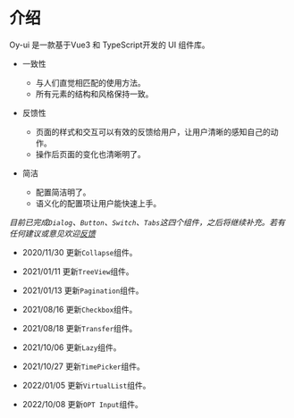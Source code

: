# 介绍

Oy-ui 是一款基于Vue3 和 TypeScript开发的 UI 组件库。

- 一致性
    - 与人们直觉相匹配的使用方法。
    - 所有元素的结构和风格保持一致。

- 反馈性
    - 页面的样式和交互可以有效的反馈给用户，让用户清晰的感知自己的动作。
    - 操作后页面的变化也清晰明了。

- 简洁
    - 配置简洁明了。
    - 语义化的配置项让用户能快速上手。




*目前已完成`Dialog`、`Button`、`Switch`、`Tabs`这四个组件，之后将继续补充。若有任何建议或意见欢迎[反馈](https://github.com/NightingaleM/oy-ui/issues)*

- 2020/11/30 更新`Collapse`组件。

- 2021/01/11 更新`TreeView`组件。

- 2021/01/13 更新`Pagination`组件。

- 2021/08/16 更新`Checkbox`组件。

- 2021/08/18 更新`Transfer`组件。

- 2021/10/06 更新`Lazy`组件。

- 2021/10/27 更新`TimePicker`组件。

- 2022/01/05 更新`VirtualList`组件。

- 2022/10/08 更新`OPT Input`组件。
